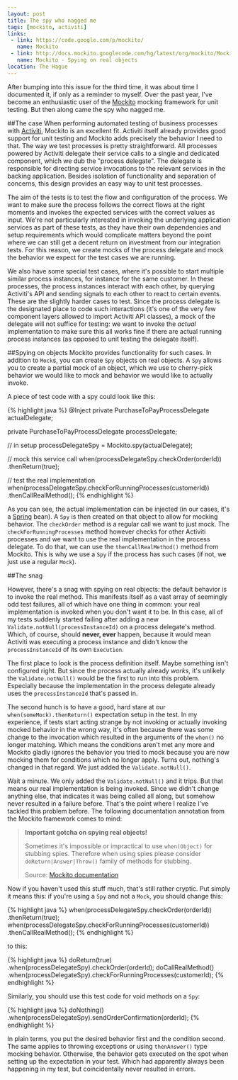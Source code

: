 ```yaml
---
layout: post
title: The spy who nagged me
tags: [mockito, activiti]
links: 
 - link: https://code.google.com/p/mockito/
   name: Mockito
 - link: http://docs.mockito.googlecode.com/hg/latest/org/mockito/Mockito.html#13
   name: Mockito - Spying on real objects
location: The Hague
---
```

After bumping into this issue for the third time, it was about time I documented it, if only as a reminder to myself. Over the past year, I've become an enthusiastic user of the [Mockito](https://code.google.com/p/mockito/ "Visit the Mockito project") mocking framework for unit testing. But then along came the spy who nagged me.

##The case
When performing automated testing of business processes with [Activiti](http://activiti.org/ "Activiti website"), Mockito is an excellent fit. Activiti itself already provides good support for unit testing and Mockito adds precisely the behavior I need to that. The way we test processes is pretty straightforward. All processes powered by Activiti delegate their service calls to a single and dedicated component, which we dub the "process delegate". The delegate is responsible for directing service invocations to the relevant services in the backing application. Besides isolation of functionality and separation of concerns, this design provides an easy way to unit test processes.

The aim of the tests is to test the flow and configuration of the process. We want to make sure the process follows the correct flows at the right moments and invokes the expected services with the correct values as input. We're not particularly interested in invoking the underlying application services as part of these tests, as they have their own dependencies and setup requirements which would complicate matters beyond the point where we can still get a decent return on investment from our integration tests. For this reason, we create mocks of the process delegate and mock the behavior we expect for the test cases we are running.

We also have some special test cases, where it's possible to start multiple similar process instances, for instance for the same customer. In these processes, the process instances interact with each other, by querying Activiti's API and sending signals to each other to react to certain events. These are the slightly harder cases to test. Since the process delegate is the designated place to code such interactions (it's one of the very few component layers allowed to import Activiti API classes), a mock of the delegate will not suffice for testing: we want to invoke the *actual* implementation to make sure this all works fine if there are actual running process instances (as opposed to unit testing the delegate itself).

##Spying on objects
Mockito provides functionality for such cases. In addition to <code>Mock</code>s, you can create <code>Spy</code> objects on real objects. A <code>Spy</code> allows you to create a partial mock of an object, which we use to cherry-pick behavior we would like to mock and behavior we would like to actually invoke.

A piece of test code with a spy could look like this:

{% highlight java %}
@Inject
private PurchaseToPayProcessDelegate actualDelegate;

private PurchaseToPayProcessDelegate processDelegate;

// in setup
processDelegateSpy = Mockito.spy(actualDelegate);

// mock this service call
when(processDelegateSpy.checkOrder(orderId))
  .thenReturn(true);

// test the real implementation
when(processDelegateSpy.checkForRunningProcesses(customerId))
  .thenCallRealMethod();
{% endhighlight %}

As you can see, the actual implementation can be injected (in our cases, it's a [Spring](http://spring.io) bean). A <code>Spy</code> is then created on that object to allow for mocking behavior. The <code>checkOrder</code> method is a regular call we want to just mock. The <code>checkForRunningProcesses</code> method however checks for other Activiti processes and we want to use the real implementation in the process delegate. To do that, we can use the <code>thenCallRealMethod()</code> method from Mockito. This is why we use a <code>Spy</code> if the process has such cases (if not, we just use a regular <code>Mock</code>).

##The snag

However, there's a snag with spying on real objects: the default behavior is to invoke the real method. This manifests itself as a vast array of seemingly odd test failures, all of which have one thing in common: your real implementation is invoked when you don't want it to be. In this case, all of my tests suddenly started failing after adding a new <code>Validate.notNull(processInstanceId)</code> on a process delegate's method. Which, of course, should **never, ever** happen, because it would mean Activiti was executing a process instance and didn't know the <code>processInstanceId</code> of its own <code>Execution</code>.

The first place to look is the process definition itself. Maybe something isn't configured right. But since the process actually already *works*, it's unlikely the <code>Validate.notNull()</code> would be the first to run into this problem. Especially because the implementation in the process delegate already uses the <code>processInstanceId</code> that's passed in.

The second hunch is to have a good, hard stare at our <code>when(someMock).thenReturn()</code> expectation setup in the test. In my experience, if tests start acting strange by not invoking or actually invoking mocked behavior in the wrong way, it's often because there was some change to the invocation which resulted in the arguments of the <code>when()</code> no longer matching. Which means the conditions aren't met any more and Mockito gladly ignores the behavior you tried to mock because you are now mocking them for conditions which no longer apply. Turns out, nothing's changed in that regard. We just added the <code>Validate.notNull()</code>.

Wait a minute. We only added the <code>Validate.notNull()</code> and it trips. But that means our real implementation is being invoked. Since we didn't change anything else, that indicates it was being called all along, but somehow never resulted in a failure before. That's the point where I realize I've tackled this problem before. The following documentation annotation from the Mockito framework comes to mind:

> **Important gotcha on spying real objects!**
>
> Sometimes it's impossible or impractical to use <code>when(Object)</code> for stubbing spies. Therefore when using spies please consider <code>doReturn|Answer|Throw()</code> family of methods for stubbing. 
> 
> Source: [Mockito documentation](http://docs.mockito.googlecode.com/hg/latest/org/mockito/Spy.html)

Now if you haven't used this stuff much, that's still rather cryptic. Put simply it means this: if you're using a <code>Spy</code> and not a <code>Mock</code>, you should change this:

{% highlight java %}
when(processDelegateSpy.checkOrder(orderId))
  .thenReturn(true);
when(processDelegateSpy.checkForRunningProcesses(customerId))
  .thenCallRealMethod();
{% endhighlight %}

to this:

{% highlight java %}
doReturn(true)
  .when(processDelegateSpy).checkOrder(orderId);
doCallRealMethod()
  .when(processDelegateSpy).checkForRunningProcesses(customerId);
{% endhighlight %}

Similarly, you should use this test code for void methods on a <code>Spy</code>:

{% highlight java %}
doNothing()
  .when(processDelegateSpy).sendOrderConfirmation(orderId);
{% endhighlight %}

In plain terms, you put the desired behavior first and the condition second. The same applies to throwing exceptions or using <code>thenAnswer()</code> type mocking behavior. Otherwise, the behavior gets executed on the spot when setting up the expectation in your test. Which had apparently always been happening in my test, but coincidentally never resulted in errors.






